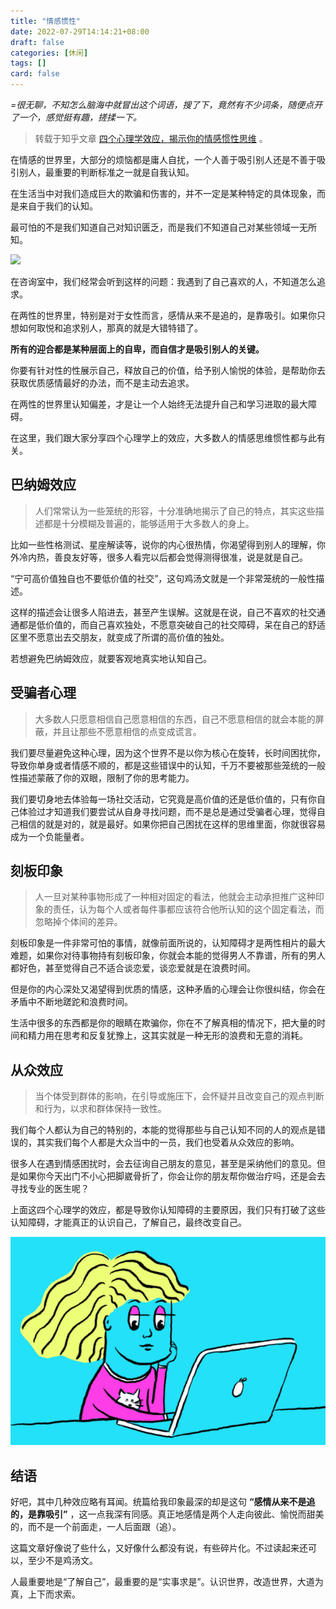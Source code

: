 ```yaml
---
title: "情感惯性"
date: 2022-07-29T14:14:21+08:00
draft: false
categories: [休闲]
tags: []
card: false
---
```


*=很无聊，不知怎么脑海中就冒出这个词语，搜了下，竟然有不少词条，随便点开了一个，感觉挺有趣，搓揉一下。* 

> 转载于知乎文章 [四个心理学效应，揭示你的情感惯性思维](https://zhuanlan.zhihu.com/p/163384603) 。

在情感的世界里，大部分的烦恼都是庸人自扰，一个人善于吸引别人还是不善于吸引别人，最重要的判断标准之一就是自我认知。

<!--more-->

在生活当中对我们造成巨大的欺骗和伤害的，并不一定是某种特定的具体现象，而是来自于我们的认知。

最可怕的不是我们知道自己对知识匮乏，而是我们不知道自己对某些领域一无所知。

<img src="/posts/feeling-of-inertia/imgs/1.gif" width="" style="float: ;" />

在咨询室中，我们经常会听到这样的问题：我遇到了自己喜欢的人，不知道怎么追求。

在两性的世界里，特别是对于女性而言，感情从来不是追的，是靠吸引。如果你只想如何取悦和追求别人，那真的就是大错特错了。

**所有的迎合都是某种层面上的自卑，而自信才是吸引别人的关键。**

你要有针对性的性展示自己，释放自己的价值，给予别人愉悦的体验，是帮助你去获取优质感情最好的办法，而不是主动去追求。

在两性的世界里认知偏差，才是让一个人始终无法提升自己和学习进取的最大障碍。

在这里，我们跟大家分享四个心理学上的效应，大多数人的情感思维惯性都与此有关。

## 巴纳姆效应

> 人们常常认为一些笼统的形容，十分准确地揭示了自己的特点，其实这些描述都是十分模糊及普遍的，能够适用于大多数人的身上。

比如一些性格测试、星座解读等，说你的内心很热情，你渴望得到别人的理解，你外冷内热，善良友好等，很多人看完以后都会觉得测得很准，说是就是自己。

“宁可高价值独自也不要低价值的社交”，这句鸡汤文就是一个非常笼统的一般性描述。

这样的描述会让很多人陷进去，甚至产生误解。这就是在说，自己不喜欢的社交通通都是低价值的，而自己喜欢独处，不愿意突破自己的社交障碍，呆在自己的舒适区里不愿意出去交朋友，就变成了所谓的高价值的独处。

若想避免巴纳姆效应，就要客观地真实地认知自己。

## 受骗者心理

> 大多数人只愿意相信自己愿意相信的东西，自己不愿意相信的就会本能的屏蔽，并且让那些不愿意相信的点变成谎言。

我们要尽量避免这种心理，因为这个世界不是以你为核心在旋转，长时间困扰你，导致你单身或者情感不顺的，都是这些错误中的认知，千万不要被那些笼统的一般性描述蒙蔽了你的双眼，限制了你的思考能力。

我们要切身地去体验每一场社交活动，它究竟是高价值的还是低价值的，只有你自己体验过才知道我们要尝试从自身寻找问题，而不是总是通过受骗者心理，觉得自己相信的就是对的，就是最好。如果你把自己困扰在这样的思维里面，你就很容易成为一个负能量者。

## 刻板印象

> 人一旦对某种事物形成了一种相对固定的看法，他就会主动承担推广这种印象的责任，认为每个人或者每件事都应该符合他所认知的这个固定看法，而忽略掉个体间的差异。

刻板印象是一件非常可怕的事情，就像前面所说的，认知障碍才是两性相片的最大难题，如果你对待事物持有刻板印象，你就会本能的觉得男人不靠谱，所有的男人都好色，甚至觉得自己不适合谈恋爱，谈恋爱就是在浪费时间。

但是你的内心深处又渴望得到优质的情感，这种矛盾的心理会让你很纠结，你会在矛盾中不断地蹉跎和浪费时间。

生活中很多的东西都是你的眼睛在欺骗你，你在不了解真相的情况下，把大量的时间和精力用在思考和反复犹豫上，这其实就是一种无形的浪费和无意的消耗。

## 从众效应

> 当个体受到群体的影响，在引导或施压下，会怀疑并且改变自己的观点判断和行为，以求和群体保持一致性。

我们每个人都认为自己的特别的，本能的觉得那些与自己认知不同的人的观点是错误的，其实我们每个人都是大众当中的一员，我们也受着从众效应的影响。

很多人在遇到情感困扰时，会去征询自己朋友的意见，甚至是采纳他们的意见。但是如果你今天出门不小心把脚崴骨折了，你会让你的朋友帮你做治疗吗，还是会去寻找专业的医生呢？

上面这四个心理学的效应，都是导致你认知障碍的主要原因，我们只有打破了这些认知障碍，才能真正的认识自己，了解自己，最终改变自己。

<img src="imgs/3.gif" width="" style="float: ;" />

## 结语

好吧，其中几种效应略有耳闻。统篇给我印象最深的却是这句 **“感情从来不是追的，是靠吸引”** ，这一点我深有同感。真正地感情是两个人走向彼此、愉悦而甜美的，而不是一个前面走，一人后面跟（追）。

这篇文章好像说了些什么，又好像什么都没有说，有些碎片化。不过读起来还可以，至少不是鸡汤文。

人最重要地是“了解自己”，最重要的是“实事求是”。认识世界，改造世界，大道为真，上下而求索。